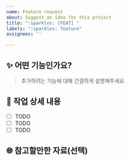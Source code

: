 ```yaml
---
name: Feature request
about: Suggest an idea for this project
title: ":sparkles: [FEAT] "
labels: ":sparkles: feature"
assignees: ''

---
```


## :sparkles: 어떤 기능인가요?

> 추가하려는 기능에 대해 간결하게 설명해주세요

## :memo: 작업 상세 내용

- [ ] TODO
- [ ] TODO
- [ ] TODO

## :globe_with_meridians: 참고할만한 자료(선택)
